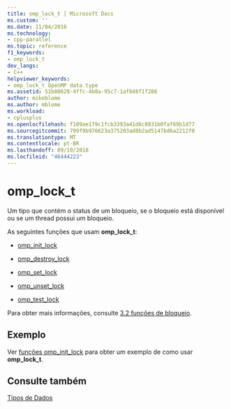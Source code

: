 ```yaml
---
title: omp_lock_t | Microsoft Docs
ms.custom: ''
ms.date: 11/04/2016
ms.technology:
- cpp-parallel
ms.topic: reference
f1_keywords:
- omp_lock_t
dev_langs:
- C++
helpviewer_keywords:
- omp_lock_t OpenMP data type
ms.assetid: 51b80629-4ffc-4b8a-95c7-1af048f1f286
author: mikeblome
ms.author: mblome
ms.workload:
- cplusplus
ms.openlocfilehash: f109ae179c1fcb3393a41d6c0831b0faf69b1d77
ms.sourcegitcommit: 799f9b976623a375203ad8b2ad5147bd6a2212f0
ms.translationtype: MT
ms.contentlocale: pt-BR
ms.lasthandoff: 09/19/2018
ms.locfileid: "46444223"
---
```

# <a name="omplockt"></a>omp_lock_t

Um tipo que contém o status de um bloqueio, se o bloqueio está disponível ou se um thread possui um bloqueio.

As seguintes funções que usam **omp_lock_t**:

- [omp_init_lock](../../../parallel/openmp/reference/omp-init-lock.md)

- [omp_destroy_lock](../../../parallel/openmp/reference/omp-destroy-lock.md)

- [omp_set_lock](../../../parallel/openmp/reference/omp-set-lock.md)

- [omp_unset_lock](../../../parallel/openmp/reference/omp-unset-lock.md)

- [omp_test_lock](../../../parallel/openmp/reference/omp-test-lock.md)

Para obter mais informações, consulte [3.2 funções de bloqueio](../../../parallel/openmp/3-2-lock-functions.md).

## <a name="example"></a>Exemplo

Ver [funções omp_init_lock](../../../parallel/openmp/reference/omp-init-lock.md) para obter um exemplo de como usar **omp_lock_t**.

## <a name="see-also"></a>Consulte também

[Tipos de Dados](../../../parallel/openmp/reference/openmp-data-types.md)